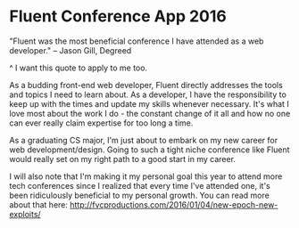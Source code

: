 # Fluent Conference App 2016

"Fluent was the most beneficial conference I have attended as a web developer." – Jason Gill, Degreed

^ I want this quote to apply to me too.

As a budding front-end web developer, Fluent directly addresses the tools and topics I need to learn about. As a developer, I have the responsibility to keep up with the times and update my skills whenever necessary. It's what I love most about the work I do - the constant change of it all and how no one can ever really claim expertise for too long a time.

As a graduating CS major, I'm just about to embark on my new career for web development/design. Going to such a tight niche conference like Fluent would really set on my right path to a good start in my career.

I will also note that I'm making it my personal goal this year to attend more tech conferences since I realized that every time I've attended one, it's been ridiculously beneficial to my personal growth. You can read more about that here: http://fvcproductions.com/2016/01/04/new-epoch-new-exploits/
